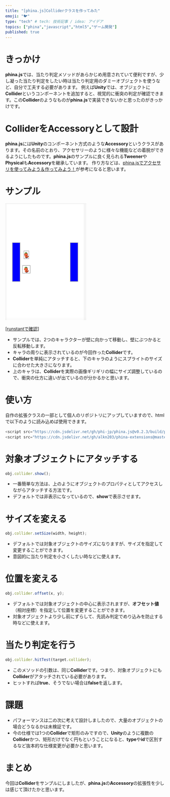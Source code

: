 ```yaml
---
title: "[phina.js]Colliderクラスを作ってみた"
emoji: "🐦"
type: "tech" # tech: 技術記事 / idea: アイデア
topics: ["phina","javascript","html5","ゲーム開発"]
published: true
---
```


# きっかけ
**phina.js**では、当たり判定メソッドがあらかじめ用意されていて便利ですが、少し凝った当たり判定をしたい時は当たり判定用のダミーオブジェクトを使うなど、自分で工夫する必要があります。
例えば**Unity**では、オブジェクトに**Collider**というコンポーネントを追加すると、視覚的に衝突の判定が確認できます。この**Collider**のようなものが**phina.js**で実装できないかと思ったのがきっかけです。

# ColliderをAccessoryとして設計
**phina.js**には**Unity**のコンポーネント方式のような**Accessory**というクラスがあります。その名前のとおり、アクセサリーのように様々な機能などの着脱ができるようにしたものです。**phina.js**のサンプルに良く見られる**Tweener**や**Physical**も**Accessory**を継承しています。
作り方などは、[phina.jsでアクセサリを使ってみよう＆作ってみよう！](https://qiita.com/minimo/items/25304f0834ecff853077)が参考になると思います。

# サンプル
![collider-class.gif](/images/collider-class.gif)


[[runstantで確認]](https://runstant.com/alkn203/projects/0611497c)

* サンプルでは、2つのキャラクターが壁に向かって移動し、壁にぶつかると反転移動します。
* キャラの周りに表示されているのが今回作った**Collider**です。
* **Collider**を単純にアタッチすると、下のキャラのようにスプライトのサイズに合わせた大きさになります。
* 上のキャラは、**Collider**を実際の画像ギリギリの幅にサイズ調整しているので、衝突の仕方に違いが出ているのが分かるかと思います。

# 使い方
自作の拡張クラスの一部として個人のリポジトリにアップしていますので、htmlで以下のように読み込めば使用できます。

```javascript
<script src="https://cdn.jsdelivr.net/gh/phi-jp/phina.js@v0.2.3/build/phina.js"></script>
<script src="https://cdn.jsdelivr.net/gh/alkn203/phina-extensions@master/build/phina-extensions.min.js"></script>
```

# 対象オブジェクトにアタッチする
```javascript
obj.collider.show();
```
* 一番簡単な方法は、上のようにオブジェクトのプロパティとしてアクセスしながらアタッチする方法です。
* デフォルトでは非表示になっているので、**show**で表示させます。

# サイズを変える
```javascript
obj.collider.setSize(width, height);
```
* デフォルトでは対象オブジェクトのサイズになりますが、サイズを指定して変更することができます。
* 意図的に当たり判定を小さくしたい時などに使えます。

# 位置を変える
```javascript
obj.collider.offset(x, y);
```
* デフォルトでは対象オブジェクトの中心に表示されますが、**オフセット値**（相対座標）を指定して位置を変更することができます。
* 対象オブジェクトより少し前にずらして、先読み判定でめり込みを防止する時などに使えます。

# 当たり判定を行う
```javascript
obj.collider.hitTest(target.collider);
```
* このメソッドの引数は、同じ**Collider**です。つまり、対象オブジェクトにも**Collider**がアタッチされている必要があります。
* ヒットすれば**true**、そうでない場合は**false**を返します。

# 課題
* パフォーマンスは二の次に考えて設計しましたので、大量のオブジェクトの場合どうなるかは未検証です。
* 今の仕様では1つの**Collider**で矩形のみですので、**Unity**のように複数の**Collider**かつ、矩形だけでなく円もということになると、**type**や**id**で区別するなど抜本的な仕様変更が必要かと思います。

# まとめ
今回は**Collider**をサンプルにしましたが、**phina.js**の**Accessory**の拡張性を少しは感じて頂けたかと思います。